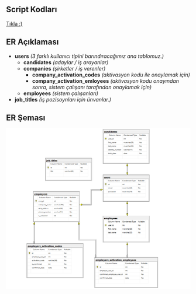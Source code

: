 ## Script Kodları
<a href="scripts.sql">Tıkla :)</a>

## ER Açıklaması 
- <b>users</b> <i>(3 farklı kullanıcı tipini barındıracağımız ana tablomuz.)</i>
  - <b>candidates</b> <i>(adaylar / iş arayanlar)</i>
  - <b>companies</b> <i>(şirketler / iş verenler)</i>
    - <b>company_activation_codes</b> <i>(aktivasyon kodu ile onaylamak için)</i>
    - <b>company_activation_emloyees</b> <i>(aktivasyon kodu onayından sonra, sistem çalışanı tarafından onaylamak için)</i>
  - <b>employees</b> <i>(sistem çalışanları)</i>
- <b>job_titles</b> <i>(iş pozisoynları için ünvanlar.)</i>

## ER Şeması
<img src="ER Diagram.3.png">
 
